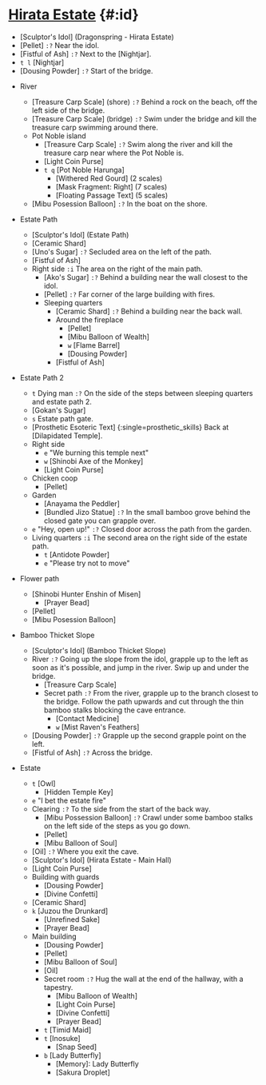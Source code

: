# [Hirata Estate](@) {#:id}
+ [Sculptor's Idol] (Dragonspring - Hirata Estate)
+ [Pellet]
  `:?` Near the idol.
+ [Fistful of Ash]
  `:?` Next to the [Nightjar].
+ `t l` [Nightjar]
+ [Dousing Powder]
  `:?` Start of the bridge.
  
- River
  + [Treasure Carp Scale] (shore)
    `:?` Behind a rock on the beach, off the left side of the bridge.
  + [Treasure Carp Scale] (bridge)
    `:?` Swim under the bridge and kill the treasure carp swimming around there.
  - Pot Noble island
    + [Treasure Carp Scale]
      `:?` Swim along the river and kill the treasure carp near where the Pot Noble is.
    + [Light Coin Purse]
    + `t q` [Pot Noble Harunga]
      + [Withered Red Gourd] (2 scales)
      + [Mask Fragment: Right] (7 scales)
      + [Floating Passage Text] (5 scales)
  + [Mibu Posession Balloon]
    `:?` In the boat on the shore.
    
- Estate Path
  + [Sculptor's Idol] (Estate Path)
  + [Ceramic Shard]
  + [Uno's Sugar]
    `:?` Secluded area on the left of the path.
  + [Fistful of Ash]

  - Right side
    `:i` The area on the right of the main path.
    + [Ako's Sugar]
      `:?` Behind a building near the wall closest to the idol.
    + [Pellet]
      `:?` Far corner of the large building with fires.
    - Sleeping quarters
      + [Ceramic Shard]
        `:?` Behind a building near the back wall.
      - Around the fireplace
        + [Pellet]
        + [Mibu Balloon of Wealth]
        + `w` [Flame Barrel]
        + [Dousing Powder]
      + [Fistful of Ash]
- Estate Path 2
  + `t` Dying man
    `:?` On the side of the steps between sleeping quarters and estate path 2.
  + [Gokan's Sugar]
  + `s` Estate path gate.
  + [Prosthetic Esoteric Text] {:single=prosthetic_skills}
    Back at [Dilapidated Temple].
  - Right side
    + `e` "We burning this temple next"
    + `w` [Shinobi Axe of the Monkey]
    + [Light Coin Purse]
  - Chicken coop
    + [Pellet]
  - Garden
    + [Anayama the Peddler]
    + [Bundled Jizo Statue]
      `:?` In the small bamboo grove behind the closed gate you can grapple over.
  + `e` "Hey, open up!"
    `:?` Closed door across the path from the garden.
  - Living quarters
    `:i` The second area on the right side of the estate path.
    + `t` [Antidote Powder]
    + `e` "Please try not to move"
    
- Flower path
  + [Shinobi Hunter Enshin of Misen]
    - [Prayer Bead]
  + [Pellet]
  + [Mibu Posession Balloon]
  
- Bamboo Thicket Slope
  + [Sculptor's Idol] (Bamboo Thicket Slope)
  - River
    `:?` Going up the slope from the idol, grapple up to the left as soon as it's possible, and jump in the river. Swip up and under the bridge.
    + [Treasure Carp Scale]
    - Secret path
      `:?` From the river, grapple up to the branch closest to the bridge. Follow the path upwards and cut through the thin bamboo stalks blocking the cave entrance.
      + [Contact Medicine]
      + `w` [Mist Raven's Feathers]
  + [Dousing Powder]
    `:?` Grapple up the second grapple point on the left.
  + [Fistful of Ash]
    `:?` Across the bridge.

- Estate
  + `t` [Owl]
    - [Hidden Temple Key]
  + `e` "I bet the estate fire"
  - Clearing
    `:?` To the side from the start of the back way.
    - [Mibu Possession Balloon]
      `:?` Crawl under some bamboo stalks on the left side of the steps as you go down.
    - [Pellet]
    - [Mibu Balloon of Soul]

  + [Oil]
    `:?` Where you exit the cave.
  + [Sculptor's Idol] (Hirata Estate - Main Hall)
  + [Light Coin Purse]
  - Building with guards
    + [Dousing Powder]
    + [Divine Confetti]
  + [Ceramic Shard]
  + `k` [Juzou the Drunkard]
    - [Unrefined Sake]
    - [Prayer Bead]
  - Main building
    + [Dousing Powder]
    + [Pellet]
    + [Mibu Balloon of Soul]
    + [Oil]
    - Secret room
      `:?` Hug the wall at the end of the hallway, with a tapestry.
      + [Mibu Balloon of Wealth]
      + [Light Coin Purse]
      + [Divine Confetti]
      + [Prayer Bead]
    + `t` [Timid Maid]
    + `t` [Inosuke]
      - [Snap Seed]
    + `b` [Lady Butterfly]
      - [Memory]: Lady Butterfly
      - [Sakura Droplet]
    